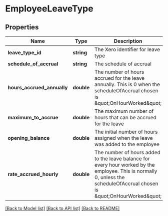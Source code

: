 # EmployeeLeaveType

## Properties
Name | Type | Description | Notes
------------ | ------------- | ------------- | -------------
**leave_type_id** | **string** | The Xero identifier for leave type | 
**schedule_of_accrual** | **string** | The schedule of accrual | 
**hours_accrued_annually** | **double** | The number of hours accrued for the leave annually. This is 0 when the scheduleOfAccrual chosen is \&quot;OnHourWorked\&quot; | [optional] 
**maximum_to_accrue** | **double** | The maximum number of hours that can be accrued for the leave | [optional] 
**opening_balance** | **double** | The initial number of hours assigned when the leave was added to the employee | [optional] 
**rate_accrued_hourly** | **double** | The number of hours added to the leave balance for every hour worked by the employee. This is normally 0, unless the scheduleOfAccrual chosen is \&quot;OnHourWorked\&quot; | [optional] 

[[Back to Model list]](../README.md#documentation-for-models) [[Back to API list]](../README.md#documentation-for-api-endpoints) [[Back to README]](../README.md)


